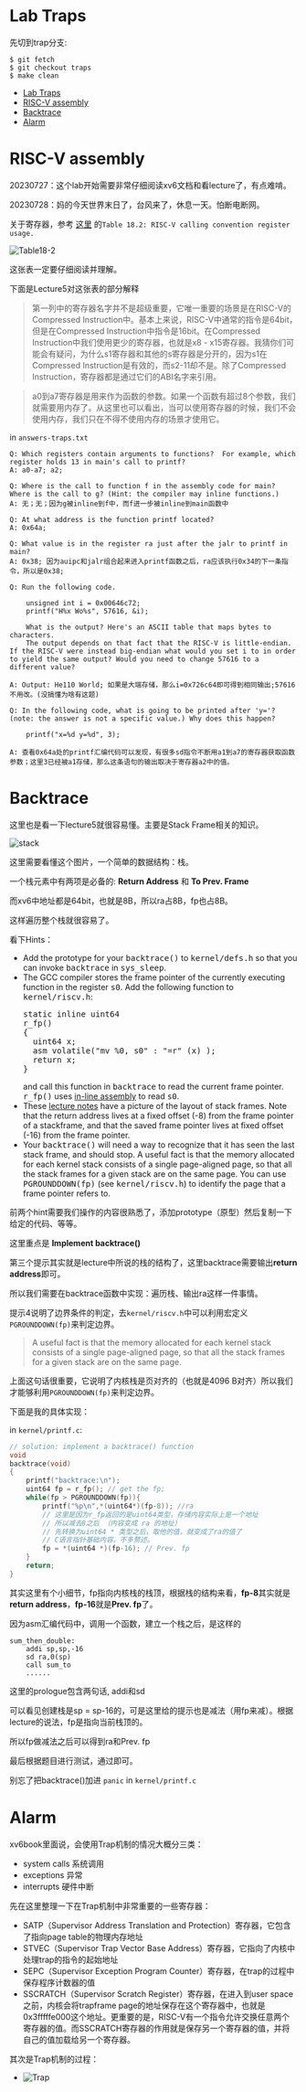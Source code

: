 # Lab Traps
先切到trap分支:
```Linux
$ git fetch
$ git checkout traps
$ make clean
```
- [Lab Traps](#lab-traps)
- [RISC-V assembly](#risc-v-assembly)
- [Backtrace](#backtrace)
- [Alarm](#alarm)

# RISC-V assembly

20230727：这个lab开始需要非常仔细阅读xv6文档和看lecture了，有点难啃。

20230728：妈的今天世界末日了，台风来了，休息一天。怕断电断网。

关于寄存器，参考 [这里](https://pdos.csail.mit.edu/6.828/2020/readings/riscv-calling.pdf) 的`Table 18.2: RISC-V calling convention register usage.`

![Table18-2](/img/Table18-2.png) 

这张表一定要仔细阅读并理解。

下面是Lecture5对这张表的部分解释

> 第一列中的寄存器名字并不是超级重要，它唯一重要的场景是在RISC-V的Compressed Instruction中。基本上来说，RISC-V中通常的指令是64bit，但是在Compressed Instruction中指令是16bit。在Compressed Instruction中我们使用更少的寄存器，也就是x8 - x15寄存器。我猜你们可能会有疑问，为什么s1寄存器和其他的s寄存器是分开的，因为s1在Compressed Instruction是有效的，而s2-11却不是。除了Compressed Instruction，寄存器都是通过它们的ABI名字来引用。

> a0到a7寄存器是用来作为函数的参数。如果一个函数有超过8个参数，我们就需要用内存了。从这里也可以看出，当可以使用寄存器的时候，我们不会使用内存，我们只在不得不使用内存的场景才使用它。

in `answers-traps.txt`

```
Q: Which registers contain arguments to functions?  For example, which register holds 13 in main's call to printf?
A: a0-a7; a2;

Q: Where is the call to function f in the assembly code for main? Where is the call to g? (Hint: the compiler may inline functions.)
A: 无；无；因为g被inline到f中，而f进一步被inline到main函数中

Q: At what address is the function printf located?
A: 0x64a;

Q: What value is in the register ra just after the jalr to printf in main?
A: 0x38; 因为auipc和jalr组合起来进入printf函数之后，ra应该执行0x34的下一条指令，所以是0x38;

Q: Run the following code.

	unsigned int i = 0x00646c72;
	printf("H%x Wo%s", 57616, &i);
      
    What is the output? Here's an ASCII table that maps bytes to characters.
    The output depends on that fact that the RISC-V is little-endian. If the RISC-V were instead big-endian what would you set i to in order to yield the same output? Would you need to change 57616 to a different value?

A: Output: He110 World; 如果是大端存储，那么i=0x726c64即可得到相同输出;57616不用改。(没搞懂为啥有这题)

Q: In the following code, what is going to be printed after 'y='? (note: the answer is not a specific value.) Why does this happen?

	printf("x=%d y=%d", 3);

A: 查看0x64a处的printf汇编代码可以发现，有很多sd指令不断用a1到a7的寄存器获取函数参数；这里3已经被a1存储，那么这条语句的输出取决于寄存器a2中的值。
```

# Backtrace

这里也是看一下lecture5就很容易懂。主要是Stack Frame相关的知识。

![stack](/img/stackframe.png)

这里需要看懂这个图片，一个简单的数据结构：栈。

一个栈元素中有两项是必备的: **Return Address** 和 **To Prev. Frame**

而xv6中地址都是64bit，也就是8B，所以ra占8B，fp也占8B。

这样遍历整个栈就很容易了。

看下Hints： 

<ul>
 <li>Add the prototype for your <tt>backtrace()</tt> to <tt>kernel/defs.h</tt> so that
  you can invoke <tt>backtrace</tt> in <tt>sys_sleep</tt>.
 </li><li>The GCC compiler stores the frame pointer of the currently
 executing function in the
 register <tt>s0</tt>. Add the following function
 to <tt>kernel/riscv.h</tt>:
 <pre>static inline uint64
r_fp()
{
  uint64 x;
  asm volatile("mv %0, s0" : "=r" (x) );
  return x;
}
</pre>
 and call this function in <tt>backtrace</tt> to read the current frame pointer.  <tt>r_fp()</tt> uses <a href="https://gcc.gnu.org/onlinedocs/gcc/Using-Assembly-Language-with-C.html">in-line
 assembly</a> to read <tt>s0</tt>.
 </li><li>These
 <a href="https://pdos.csail.mit.edu/6.1810/2022/lec/l-riscv.txt">lecture
 notes</a> have a picture of the layout of stack frames. Note that the
 return address lives at a fixed offset (-8) from the frame pointer of a
 stackframe, and that the saved frame pointer lives at fixed offset (-16) from the frame pointer.
 </li><li>Your <tt>backtrace()</tt> will need a way to recognize that
 it has seen the last stack frame, and should stop.
 A useful fact is that the memory allocated for each kernel
 stack consists of a single page-aligned page,
 so that all the stack frames for a given stack
 are on the same page.
 You can use
 <tt>PGROUNDDOWN(fp)</tt>
 (see <tt>kernel/riscv.h</tt>) to identify the
 page that a frame pointer refers to.
 </li></ul>

前两个hint需要我们操作的内容很熟悉了，添加prototype（原型）然后复制一下给定的代码、等等。

这里重点是 **Implement backtrace()**

第三个提示其实就是lecture中所说的栈的结构了，这里backtrace需要输出**return address**即可。

所以我们需要在backtrace函数中实现：遍历栈、输出ra这样一件事情。

提示4说明了边界条件的判定，去`kernel/riscv.h`中可以利用宏定义`PGROUNDDOWN(fp)`来判定边界。

> A useful fact is that the memory allocated for each kernel stack consists of a single page-aligned page, so that all the stack frames for a given stack are on the same page.

上面这句话很重要，它说明了内核栈是页对齐的（也就是4096 B对齐）所以我们才能够利用`PGROUNDDOWN(fp)`来判定边界。

下面是我的具体实现：

in `kernel/printf.c`:

```CPP
// solution: implement a backtrace() function
void
backtrace(void)
{
	printf("backtrace:\n");
	uint64 fp = r_fp(); // get the fp;
	while(fp > PGROUNDDOWN(fp)){
		printf("%p\n",*(uint64*)(fp-8)); //ra 
		// 这里是因为r_fp返回的是uint64类型，存储内容实际上是一个地址
		// 所以减去8之后 （内容变成 ra 的地址）
		// 先转换为uint64 * 类型之后，取他的值，就变成了ra的值了
		// C语言指针基础内容，不多赘述。
		fp = *(uint64 *)(fp-16); // Prev. fp
	}
	return;
}
```
其实这里有个小细节，fp指向内核栈的栈顶，根据栈的结构来看，**fp-8**其实就是**return address**，**fp-16**就是**Prev. fp**了。

因为asm汇编代码中，调用一个函数，建立一个栈之后，是这样的

```x86asm
sum_then_double:
	addi sp,sp,-16
	sd ra,0(sp)
	call sum_to
	......

```

这里的prologue包含两句话, addi和sd

可以看见创建栈是sp = sp-16的，可是这里给的提示也是减法（用fp来减）。根据lecture的说法，fp是指向当前栈顶的。

所以fp做减法之后可以得到ra和Prev. fp

最后根据题目进行测试，通过即可。

别忘了把backtrace()加进 `panic` in `kernel/printf.c`

# Alarm

xv6book里面说，会使用Trap机制的情况大概分三类：

* system calls 系统调用
* exceptions   异常
* interrupts   硬件中断

先在这里整理一下在Trap机制中非常重要的一些寄存器：

* SATP（Supervisor Address Translation and Protection）寄存器，它包含了指向page table的物理内存地址
* STVEC（Supervisor Trap Vector Base Address）寄存器，它指向了内核中处理trap的指令的起始地址
* SEPC（Supervisor Exception Program Counter）寄存器，在trap的过程中保存程序计数器的值
* SSCRATCH（Supervisor Scratch Register）寄存器，在进入到user space之前，内核会将trapframe page的地址保存在这个寄存器中，也就是0x3fffffe000这个地址。更重要的是，RISC-V有一个指令允许交换任意两个寄存器的值。而SSCRATCH寄存器的作用就是保存另一个寄存器的值，并将自己的值加载给另一个寄存器。

其次是Trap机制的过程：

* ![Trap](/img/trap1.png)

